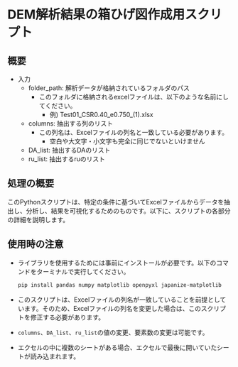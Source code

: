 # DEM解析結果の箱ひげ図作成用スクリプト

## 概要
- 入力
    - folder_path: 解析データが格納されているフォルダのパス
        - このフォルダに格納されるexcelファイルは、以下のような名前にしてください。
            - 例) Test01_CSR0.40_e0.750_(1).xlsx
    - columns: 抽出する列のリスト
        - この列名は、Excelファイルの列名と一致している必要があります。
            - 空白や大文字・小文字も完全に同じでないといけません
    - DA_list: 抽出するDAのリスト
    - ru_list: 抽出するruのリスト

## 処理の概要
このPythonスクリプトは、特定の条件に基づいてExcelファイルからデータを抽出し、分析し、結果を可視化するためのものです。以下に、スクリプトの各部分の詳細を説明します。

## 使用時の注意
- ライブラリを使用するためには事前にインストールが必要です。以下のコマンドをターミナルで実行してください。

    ```bash
    pip install pandas numpy matplotlib openpyxl japanize-matplotlib
    ```
- このスクリプトは、Excelファイルの列名が一致していることを前提としています。そのため、Excelファイルの列名を変更した場合は、このスクリプトを修正する必要があります。
- `columns`、`DA_list`、`ru_list`の値の変更、要素数の変更は可能です。
- エクセルの中に複数のシートがある場合、エクセルで最後に開いていたシートが読み込まれます。
